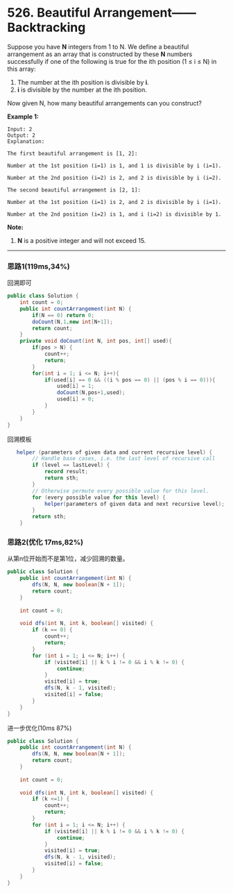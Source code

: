 # 526. Beautiful Arrangement——Backtracking

Suppose you have **N** integers from 1 to N. We define a beautiful arrangement as an array that is constructed by these **N** numbers successfully if one of the following is true for the ith position (1 ≤ i ≤ N) in this array:

1. The number at the ith position is divisible by **i**.
2. **i** is divisible by the number at the ith position.

Now given N, how many beautiful arrangements can you construct?

**Example 1:**

```
Input: 2
Output: 2
Explanation: 

The first beautiful arrangement is [1, 2]:

Number at the 1st position (i=1) is 1, and 1 is divisible by i (i=1).

Number at the 2nd position (i=2) is 2, and 2 is divisible by i (i=2).

The second beautiful arrangement is [2, 1]:

Number at the 1st position (i=1) is 2, and 2 is divisible by i (i=1).

Number at the 2nd position (i=2) is 1, and i (i=2) is divisible by 1.

```

**Note:**

1. **N** is a positive integer and will not exceed 15.

---

### 思路1(119ms,34%)

回溯即可

```java
public class Solution {
    int count = 0;
    public int countArrangement(int N) {
        if(N == 0) return 0;
        doCount(N,1,new int[N+1]);
        return count;
    }
    private void doCount(int N, int pos, int[] used){
        if(pos > N) {
            count++;
            return;
        }
        for(int i = 1; i <= N; i++){
            if(used[i] == 0 && ((i % pos == 0) || (pos % i == 0))){
                used[i] = 1;
                doCount(N,pos+1,used);
                used[i] = 0;
            }
        }
    }
}
```

回溯模板

```java
   helper (parameters of given data and current recursive level) {
        // Handle base cases, i.e. the last level of recursive call
        if (level == lastLevel) {
            record result;
            return sth;
        }
        // Otherwise permute every possible value for this level.
        for (every possible value for this level) {
            helper(parameters of given data and next recursive level);
        }
        return sth;
    }

```

### 思路2(优化 17ms,82%)

从第n位开始而不是第1位，减少回溯的数量。

```java
public class Solution {
    public int countArrangement(int N) {
        dfs(N, N, new boolean[N + 1]);
        return count;
    }
    
    int count = 0;
    
    void dfs(int N, int k, boolean[] visited) {
        if (k == 0) {
            count++;
            return;
        }
        for (int i = 1; i <= N; i++) {
            if (visited[i] || k % i != 0 && i % k != 0) {
                continue;
            }
            visited[i] = true;
            dfs(N, k - 1, visited);
            visited[i] = false;
        }
    }
}
```

进一步优化(10ms 87%)

```java
public class Solution {
    public int countArrangement(int N) {
        dfs(N, N, new boolean[N + 1]);
        return count;
    }
    
    int count = 0;
    
    void dfs(int N, int k, boolean[] visited) {
        if (k <=1) {
            count++;
            return;
        }
        for (int i = 1; i <= N; i++) {
            if (visited[i] || k % i != 0 && i % k != 0) {
                continue;
            }
            visited[i] = true;
            dfs(N, k - 1, visited);
            visited[i] = false;
        }
    }
}
```

